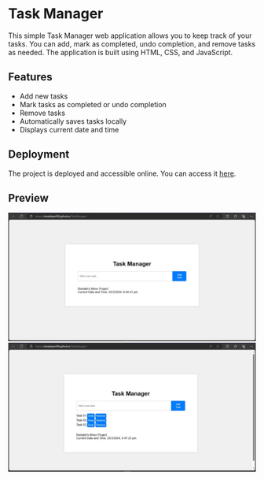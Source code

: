 # Task Manager

This simple Task Manager web application allows you to keep track of your tasks. You can add, mark as completed, undo completion, and remove tasks as needed. The application is built using HTML, CSS, and JavaScript.

## Features

- Add new tasks
- Mark tasks as completed or undo completion
- Remove tasks
- Automatically saves tasks locally
- Displays current date and time

## Deployment

The project is deployed and accessible online. You can access it [here](https://rishabhjain930.github.io/TaskManager/).

## Preview

![Task Manager Preview](ScreenShots/TaskManager01.jpg)
![Task Manager Preview](ScreenShots/TaskManager02.jpg)
